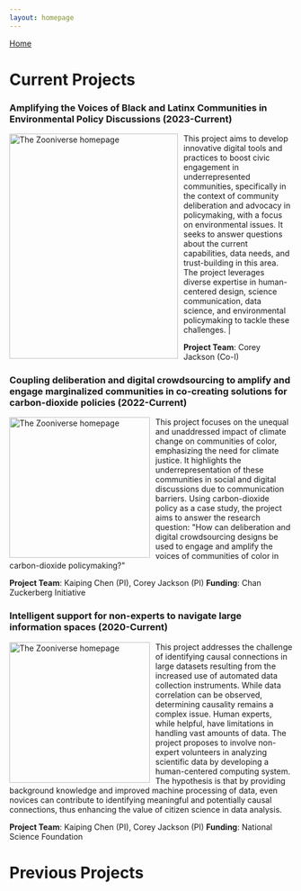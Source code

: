 ```yaml
---
layout: homepage
---
```


[Home](https://coreybjackson.com)


# Current Projects



### Amplifying the Voices of Black and Latinx Communities in Environmental Policy Discussions (2023-Current)


<img src="https://raw.githubusercontent.com/cjacks04/cjacks04.github.io/main/assets/img/katie-rodriguez-d3Fs1vYd-Es-unsplash.jpg#left"
     alt="The Zooniverse homepage"
     style="float: left; margin-right: 10px;"
     width="300" 
     height="400"
     />

This project aims to develop innovative digital tools and practices to boost civic engagement in underrepresented communities, specifically in the context of community deliberation and advocacy in policymaking, with a focus on environmental issues. It seeks to answer questions about the current capabilities, data needs, and trust-building in this area. The project leverages diverse expertise in human-centered design, science communication, data science, and environmental policymaking to tackle these challenges. |

**Project Team**: Corey Jackson (Co-I)

### Coupling deliberation and digital crowdsourcing to amplify and engage marginalized communities in co-creating solutions for carbon-dioxide policies (2022-Current)

<img src="https://raw.githubusercontent.com/cjacks04/cjacks04.github.io/main/assets/img/hexagon-3392236_640.jpg#left"
     alt="The Zooniverse homepage"
     style="float: left; margin-right: 10px;"
     width="250" 
     height="250"
     />

This project focuses on the unequal and unaddressed impact of climate change on communities of color, emphasizing the need for climate justice. It highlights the underrepresentation of these communities in social and digital discussions due to communication barriers. Using carbon-dioxide policy as a case study, the project aims to answer the research question: "How can deliberation and digital crowdsourcing designs be used to engage and amplify the voices of communities of color in carbon-dioxide policymaking?"

**Project Team**: Kaiping Chen (PI), Corey Jackson (PI) 
**Funding**: Chan Zuckerberg Initiative 

### Intelligent support for non-experts to navigate large information spaces (2020-Current)

<img src="https://raw.githubusercontent.com/cjacks04/cjacks04.github.io/main/assets/img/zooniverse.png#left"
     alt="The Zooniverse homepage"
     style="float: left; margin-right: 10px;"
     width="250" 
     height="250"
     />

This project addresses the challenge of identifying causal connections in large datasets resulting from the increased use of automated data collection instruments. While data correlation can be observed, determining causality remains a complex issue. Human experts, while helpful, have limitations in handling vast amounts of data. The project proposes to involve non-expert volunteers in analyzing scientific data by developing a human-centered computing system. The hypothesis is that by providing background knowledge and improved machine processing of data, even novices can contribute to identifying meaningful and potentially causal connections, thus enhancing the value of citizen science in data analysis.

**Project Team**: Kaiping Chen (PI), Corey Jackson (PI) 
**Funding**: National Science Foundation

# Previous Projects
